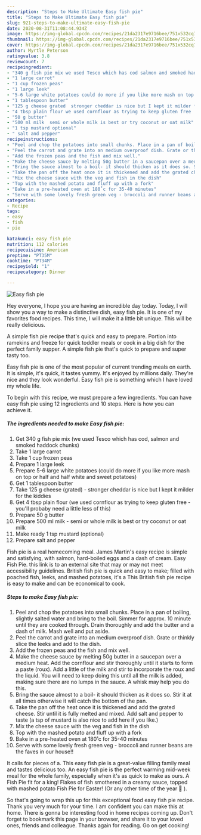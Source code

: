 ```yaml
---
description: "Steps to Make Ultimate Easy fish pie"
title: "Steps to Make Ultimate Easy fish pie"
slug: 921-steps-to-make-ultimate-easy-fish-pie
date: 2020-08-31T11:08:44.934Z
image: https://img-global.cpcdn.com/recipes/21da2317e9716bee/751x532cq70/easy-fish-pie-recipe-main-photo.jpg
thumbnail: https://img-global.cpcdn.com/recipes/21da2317e9716bee/751x532cq70/easy-fish-pie-recipe-main-photo.jpg
cover: https://img-global.cpcdn.com/recipes/21da2317e9716bee/751x532cq70/easy-fish-pie-recipe-main-photo.jpg
author: Myrtle Peterson
ratingvalue: 3.8
reviewcount: 7
recipeingredient:
- "340 g fish pie mix we used Tesco which has cod salmon and smoked haddock chunks"
- "1 large carrot"
- "1 cup frozen peas"
- "1 large leek"
- "5-6 large white potatoes could do more if you like more mash on top or half and half white and sweet potatoes"
- "1 tablespoon butter"
- "125 g cheese grated  stronger cheddar is nice but I kept it milder for the kiddies"
- "4 tbsp plain flour we used cornflour as trying to keep gluten free  youll probaby need a little less of this"
- "50 g butter"
- "500 ml milk  semi or whole milk is best or try coconut or oat milk"
- "1 tsp mustard optional"
- " salt and pepper"
recipeinstructions:
- "Peel and chop the potatoes into small chunks. Place in a pan of boiling, slightly salted water and bring to the boil. Simmer for approx. 10 minute until they are cooked through. Drain thoroughly and add the butter and a dash of milk. Mash well and put aside."
- "Peel the carrot and grate into an medium overproof dish. Grate or thinkly slice the leeks and add to the dish."
- "Add the frozen peas and the fish and mix well."
- "Make the cheese sauce by melting 50g butter in a saucepan over a medium heat. Add the cornflour and stir thoroughly until it starts to form a paste (roux). Add a little of the milk and stir to incorporate the roux and the liquid. You will need to keep doing this until all the milk is added, making sure there are no lumps in the sauce. A whisk may help you do this."
- "Bring the sauce almost to a boil- it should thicken as it does so. Stir it at all times otherwise it will catch the bottom of the pan."
- "Take the pan off the heat once it is thickened and add the grated cheese. Stir until it is fully melted and mixed. Add salt and pepper to taste (a tsp of mustard is also nice to add here if you like.)"
- "Mix the cheese sauce with the veg and fish in the dish"
- "Top with the mashed potato and fluff up with a fork"
- "Bake in a pre-heated oven at 180˚c for 35-40 minutes"
- "Serve with some lovely fresh green veg - broccoli and runner beans are the faves in our house!!"
categories:
- Recipe
tags:
- easy
- fish
- pie

katakunci: easy fish pie 
nutrition: 112 calories
recipecuisine: American
preptime: "PT35M"
cooktime: "PT34M"
recipeyield: "1"
recipecategory: Dinner

---
```



![Easy fish pie](https://img-global.cpcdn.com/recipes/21da2317e9716bee/751x532cq70/easy-fish-pie-recipe-main-photo.jpg)

Hey everyone, I hope you are having an incredible day today. Today, I will show you a way to make a distinctive dish, easy fish pie. It is one of my favorites food recipes. This time, I will make it a little bit unique. This will be really delicious.

A simple fish pie recipe that&#39;s quick and easy to prepare. Portion into ramekins and freeze for quick toddler meals or cook in a big dish for the perfect family supper. A simple fish pie that&#39;s quick to prepare and super tasty too.

Easy fish pie is one of the most popular of current trending meals on earth. It is simple, it's quick, it tastes yummy. It's enjoyed by millions daily. They're nice and they look wonderful. Easy fish pie is something which I have loved my whole life.


To begin with this recipe, we must prepare a few ingredients. You can have easy fish pie using 12 ingredients and 10 steps. Here is how you can achieve it.

<!--inarticleads1-->

##### The ingredients needed to make Easy fish pie:

1. Get 340 g fish pie mix (we used Tesco which has cod, salmon and smoked haddock chunks)
1. Take 1 large carrot
1. Take 1 cup frozen peas
1. Prepare 1 large leek
1. Prepare 5-6 large white potatoes (could do more if you like more mash on top or half and half white and sweet potatoes)
1. Get 1 tablespoon butter
1. Take 125 g cheese (grated) - stronger cheddar is nice but I kept it milder for the kiddies
1. Get 4 tbsp plain flour (we used cornflour as trying to keep gluten free - you&#39;ll probaby need a little less of this)
1. Prepare 50 g butter
1. Prepare 500 ml milk - semi or whole milk is best or try coconut or oat milk
1. Make ready 1 tsp mustard (optional)
1. Prepare  salt and pepper


Fish pie is a real homecoming meal. James Martin&#39;s easy recipe is simple and satisfying, with salmon, hard-boiled eggs and a dash of cream. Easy Fish Pie. this link is to an external site that may or may not meet accessibility guidelines. British fish pie is quick and easy to make; filled with poached fish, leeks, and mashed potatoes, it&#39;s a This British fish pie recipe is easy to make and can be economical to cook. 

<!--inarticleads2-->

##### Steps to make Easy fish pie:

1. Peel and chop the potatoes into small chunks. Place in a pan of boiling, slightly salted water and bring to the boil. Simmer for approx. 10 minute until they are cooked through. Drain thoroughly and add the butter and a dash of milk. Mash well and put aside.
1. Peel the carrot and grate into an medium overproof dish. Grate or thinkly slice the leeks and add to the dish.
1. Add the frozen peas and the fish and mix well.
1. Make the cheese sauce by melting 50g butter in a saucepan over a medium heat. Add the cornflour and stir thoroughly until it starts to form a paste (roux). Add a little of the milk and stir to incorporate the roux and the liquid. You will need to keep doing this until all the milk is added, making sure there are no lumps in the sauce. A whisk may help you do this.
1. Bring the sauce almost to a boil- it should thicken as it does so. Stir it at all times otherwise it will catch the bottom of the pan.
1. Take the pan off the heat once it is thickened and add the grated cheese. Stir until it is fully melted and mixed. Add salt and pepper to taste (a tsp of mustard is also nice to add here if you like.)
1. Mix the cheese sauce with the veg and fish in the dish
1. Top with the mashed potato and fluff up with a fork
1. Bake in a pre-heated oven at 180˚c for 35-40 minutes
1. Serve with some lovely fresh green veg - broccoli and runner beans are the faves in our house!!


It calls for pieces of a. This easy fish pie is a great-value filling family meal and tastes delicious too. An easy fish pie is the perfect warming mid-week meal for the whole family, especially when it&#39;s as quick to make as ours. A Fish Pie fit for a king! Flakes of fish smothered in a creamy sauce, topped with mashed potato Fish Pie for Easter! (Or any other time of the year 🙂 ). 

So that's going to wrap this up for this exceptional food easy fish pie recipe. Thank you very much for your time. I am confident you can make this at home. There is gonna be interesting food in home recipes coming up. Don't forget to bookmark this page in your browser, and share it to your loved ones, friends and colleague. Thanks again for reading. Go on get cooking!
